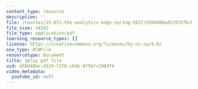 ```yaml
---
content_type: resource
description: ''
file: /courses/15-071-the-analytics-edge-spring-2017/d38d40bed13972f6c63e8f5bfc1983f4_3cN7bSffVm4.pdf
file_size: 14342
file_type: application/pdf
learning_resource_types: []
license: https://creativecommons.org/licenses/by-nc-sa/4.0/
ocw_type: OCWFile
resourcetype: Document
title: 3play pdf file
uid: d38d40be-d139-72f6-c63e-8f5bfc1983f4
video_metadata:
  youtube_id: null
---
```


